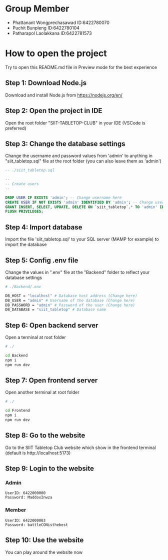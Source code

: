 # Group Member
- Phattanant Wongprechasawad ID:6422780070
- Puchit Bunpleng ID:6422780104
- Patharapol Laolakkana ID:6422781573

# How to open the project
Try to open this README.md file in Preview mode for the best experience

## Step 1: Download Node.js
Download and install Node.js from https://nodejs.org/en/

## Step 2: Open the project in IDE
Open the root folder "SIIT-TABLETOP-CLUB" in your IDE (VSCode is preferred)

## Step 3: Change the database settings
Change the username and password values from 'admin' to anything in "siit_tabletop.sql" file at the root folder (you can also leave them as 'admin')

```sql
-- ./siit_tabletop.sql

--
-- Create users
--

DROP USER IF EXISTS 'admin'; -- Change username here
CREATE USER IF NOT EXISTS 'admin' IDENTIFIED BY 'admin'; -- Change username and password here
GRANT INSERT, SELECT, UPDATE, DELETE ON `siit_tabletop`.* TO 'admin' IDENTIFIED BY 'admin'; -- Change username and password here
FLUSH PRIVILEGES;
```
## Step 4: Import database
Import the file 'siit_tabletop.sql' to your SQL server (MAMP for example) to import the database

## Step 5: Config .env file
Change the values in ".env" file at the "Backend" folder to reflect your database settings

```bash
# ./Backend/.env

DB_HOST = "localhost" # Database host address (Change here)
DB_USER = "admin" # Username of the database (Change here)
DB_PASSWORD = "admin" # Password of the user (Change here)
DB_DATABASE = "siit_tabletop" # Database name
```

## Step 6: Open backend server
Open a terminal at root folder

```bash
# ./

cd Backend
npm i
npm run dev
```

## Step 7: Open frontend server
Open another terminal at root folder

```bash
# ./

cd Frontend
npm i
npm run dev
```

## Step 8: Go to the website
Go to the SIIT Tabletop Club website which show in the frontend terminal (default is http://localhost:5173)

## Step 9: Login to the website
### Admin
```
UserID: 6422000000
Password: MaddoxInwza
```

### Member
```
UserID: 6422000003
Password: battleCONisthebest
```

## Step 10: Use the website
You can play around the website now